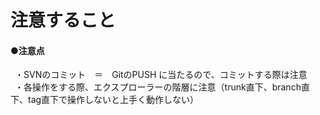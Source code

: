 # 注意すること

#### ●注意点
&ensp;・SVNのコミット　＝　GitのPUSH に当たるので、コミットする際は注意<br>
&ensp;・各操作をする際、エクスプローラーの階層に注意（trunk直下、branch直下、tag直下で操作しないと上手く動作しない）<br>
<br>
